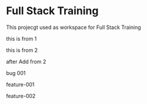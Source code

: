 # Full Stack Training
 This projecgt used as workspace for Full Stack Training 
 
 this is from 1
 
 this is from 2

 after Add from 2


 bug 001


feature-001

feature-002